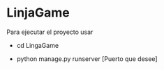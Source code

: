 # LinjaGame

Para ejecutar el proyecto usar

- cd LingaGame

- python manage.py runserver [Puerto que desee]

